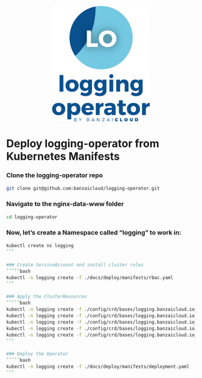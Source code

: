<p align="center"><img src="docs/img/lo.svg" width="260"></p>
<p align="center">

# Deploy logging-operator from Kubernetes Manifests

### Clone the logging-operator repo
```bash
git clone git@github.com:banzaicloud/logging-operator.git
```

### Navigate to the nginx-data-www folder 
```bash
cd logging-operator
```

### Now, let’s create a Namespace called “logging” to work in: 
`````bash
kubectl create ns logging
```

### Create ServiceAccount and install cluster roles
`````bash
kubectl -n logging create -f ./docs/deploy/manifests/rbac.yaml
```

### Apply the ClusterResources
`````bash
kubectl -n logging create -f ./config/crd/bases/logging.banzaicloud.io_clusterflows.yaml
kubectl -n logging create -f ./config/crd/bases/logging.banzaicloud.io_clusteroutputs.yaml
kubectl -n logging create -f ./config/crd/bases/logging.banzaicloud.io_flows.yaml
kubectl -n logging create -f ./config/crd/bases/logging.banzaicloud.io_loggings.yaml
kubectl -n logging create -f ./config/crd/bases/logging.banzaicloud.io_outputs.yaml
```

### Deploy the Operator
`````bash
kubectl -n logging create -f ./docs/deploy/manifests/deployment.yaml
```

